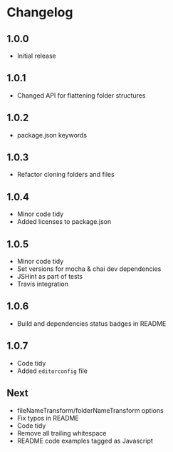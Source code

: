 # Changelog

## 1.0.0

* Initial release

## 1.0.1

* Changed API for flattening folder structures

## 1.0.2

* package.json keywords

## 1.0.3

* Refactor cloning folders and files

## 1.0.4

* Minor code tidy
* Added licenses to package.json

## 1.0.5

* Minor code tidy
* Set versions for mocha & chai dev dependencies
* JSHint as part of tests
* Travis integration

## 1.0.6

* Build and dependencies status badges in README

## 1.0.7

* Code tidy
* Added `editorconfig` file

## Next

* fileNameTransform/folderNameTransform options
* Fix typos in README
* Code tidy
* Remove all trailing whitespace
* README code examples tagged as Javascript
